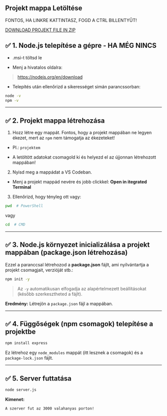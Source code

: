 
## Projekt mappa Letöltése
FONTOS, HA LINKRE KATTINTASZ, FOGD A CTRL BILLENTYŰT!

[DOWNLOAD PROJEKT FILE IN ZIP](https://download-directory.github.io/?url=https://github.com/GanzSchool/CENTER/tree/main/12/%25C3%2593RAI%2520MUNKA/14%2520-%2520FETCH/0%2520-%2520BEVEZET%25C3%2589S/02%2520-%2520POST)

## ✅ **1. Node.js telepítése a gépre - HA MÉG NINCS**

- .msi-t töltsd le

- Menj a hivatalos oldalra:  

> https://nodejs.org/en/download
   


- Telepítés után ellenőrizd a sikerességet simán parancssorban:

```bash
node -v
npm -v
```



---

## ✅ **2. Projekt mappa létrehozása**

1. Hozz létre egy mappát. Fontos, hogy a projekt mappában ne legyen ékezet, mert az `npm` nem támogatja az ékezeteket!

- Pl.: `projektem`

- A letöltött adatokat csomagold ki és helyezd el az újjonnan létrehozott mappában!

2. Nyisd meg a mappádat a VS Codeban.

- Menj a projekt mappád nevére és jobb clickkel: **Open in itegrated Terminal**

3. Ellenőrizd, hogy tényleg ott vagy:

```bash
pwd  # PowerShell
```

vagy

```bash
cd  # CMD
```

---

## ✅ **3. Node.js környezet inicializálása a projekt mappában (package.json létrehozása)**

Ezzel a paranccsal létrehozod a **package.json** fájlt, ami nyilvántartja a projekt csomagjait, verzióját stb.:

```bash
npm init -y
```

> Az `-y` automatikusan elfogadja az alapértelmezett beállításokat (később szerkesztheted a fájlt).

**Eredmény:** Létrejön a `package.json` fájl a mappában.

---

## ✅ **4. Függőségek (npm csomagok) telepítése a projektbe**


```bash
npm install express
```

Ez létrehoz egy `node_modules` mappát (itt lesznek a csomagok) és a `package-lock.json` fájlt.

---

## ✅ **5. Server futtatása**


```bash
node server.js
```

**Kimenet:**

```
A szerver fut az 3000 valahanyas porton!
```

